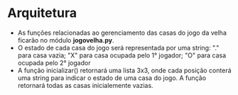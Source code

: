 # Arquitetura

* As funções relacionadas ao gerenciamento das casas do jogo da velha ficarão no módulo **jogovelha.py**.
* O estado de cada casa do jogo será representada por uma string: "." para casa vazia; "X" para casa ocupada pelo 1° jogador; "O" para casa ocupada pelo 2° jogador
* A função inicializar() retornará uma lista 3x3, onde cada posição conterá uma string para indicar o estado de uma casa do jogo. A função retornará todas as casas inicialemente vazias.

